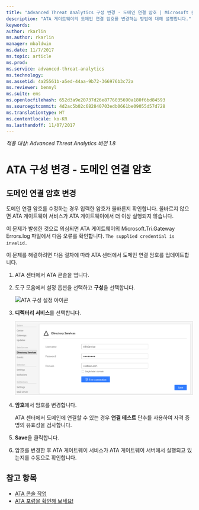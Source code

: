 ```yaml
---
title: "Advanced Threat Analytics 구성 변경 - 도메인 연결 암호 | Microsoft 문서"
description: "ATA 게이트웨이의 도메인 연결 암호를 변경하는 방법에 대해 설명합니다."
keywords: 
author: rkarlin
ms.author: rkarlin
manager: mbaldwin
ms.date: 11/7/2017
ms.topic: article
ms.prod: 
ms.service: advanced-threat-analytics
ms.technology: 
ms.assetid: 4a25561b-a5ed-44aa-9b72-366976b3c72a
ms.reviewer: bennyl
ms.suite: ems
ms.openlocfilehash: 652d3a9e20737d26e8776035690a180f6bd84593
ms.sourcegitcommit: 4d2ac5b02c682840703edb0661be09055d57d728
ms.translationtype: HT
ms.contentlocale: ko-KR
ms.lasthandoff: 11/07/2017
---
```

*적용 대상: Advanced Threat Analytics 버전 1.8*



# <a name="change-ata-configuration---domain-connectivity-password"></a>ATA 구성 변경 - 도메인 연결 암호



## <a name="change-the-domain-connectivity-password"></a>도메인 연결 암호 변경
도메인 연결 암호를 수정하는 경우 입력한 암호가 올바른지 확인합니다. 올바르지 않으면 ATA 게이트웨이 서비스가 ATA 게이트웨이에서 더 이상 실행되지 않습니다.

이 문제가 발생한 것으로 의심되면 ATA 게이트웨이의 Microsoft.Tri.Gateway Errors.log 파일에서 다음 오류를 확인합니다. `The supplied credential is invalid.`

이 문제를 해결하려면 다음 절차에 따라 ATA 센터에서 도메인 연결 암호를 업데이트합니다.

1.  ATA 센터에서 ATA 콘솔을 엽니다.

2.  도구 모음에서 설정 옵션을 선택하고 **구성**을 선택합니다.

    ![ATA 구성 설정 아이콘](media/ATA-config-icon.png)

3.  **디렉터리 서비스**를 선택합니다.

    ![ATA 게이트웨이 암호 변경 이미지](media/ATA-GW-change-DC-password.png)

4.  **암호**에서 암호를 변경합니다.

    ATA 센터에서 도메인에 연결할 수 있는 경우 **연결 테스트** 단추를 사용하여 자격 증명의 유효성을 검사합니다.

5.  **Save**을 클릭합니다.

6.  암호를 변경한 후 ATA 게이트웨이 서비스가 ATA 게이트웨이 서버에서 실행되고 있는지를 수동으로 확인합니다.



## <a name="see-also"></a>참고 항목
- [ATA 콘솔 작업](working-with-ata-console.md)
- [ATA 포럼을 확인해 보세요!](https://social.technet.microsoft.com/Forums/security/home?forum=mata)
